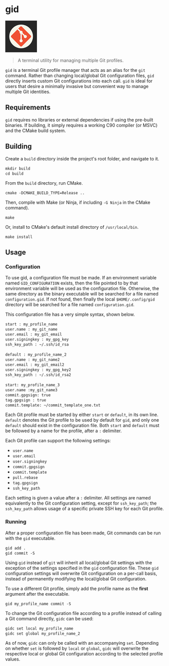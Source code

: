 # gid

![gid logo](assets/logo.png)

> A terminal utility for managing multiple Git profiles.

`gid` is a terminal Git profile manager that acts as an alias for the `git`
command. Rather than changing local/global Git configuration files, `gid`
directly inserts custom Git configurations into each call. `gid` is ideal
for users that desire a minimally invasive but convenient way to manage
multiple Git identities.

## Requirements

`gid` requires no libraries or external dependencies if using the pre-built
binaries. If building, it simply requires a working C90 compiler (or MSVC) and
the CMake build system.

## Building

Create a `build` directory inside the project's root folder, and navigate
to it.

```console
mkdir build
cd build
```

From the `build` directory, run CMake.

```console
cmake -DCMAKE_BUILD_TYPE=Release ..
```

Then, compile with Make (or Ninja, if including `-G Ninja` in the CMake
command).

```console
make
```

Or, install to CMake's default install directory of `/usr/local/bin`.

```console
make install
```

## Usage

### Configuration

To use gid, a configuration file must be made. If an environment variable named
`GID_CONFIGURATION` exists, then the file pointed to by that environment
variable will be used as the configuration file. Otherwise, the same directory
as the binary executable will be searched for a file named `configuration.gid`.
If not found, then finally the local `$HOME/.config/gid` directory will be
searched for a file named `configuration.gid`.

This configuration file has a very simple syntax, shown below.

```
start : my_profile_name
user.name : my_git_name
user.email : my_git_email
user.signingkey : my_gpg_key
ssh_key_path : ~/.ssh/id_rsa

default : my_profile_name_2
user.name : my_git_name2
user.email : my_git_email2
user.signingkey : my_gpg_key2
ssh_key_path : ~/.ssh/id_rsa2

start: my_profile_name_3
user.name :my_git_name3
commit.gpgsign: true
tag.gpgsign : true
commit.template: ~/commit_template_one.txt
```

Each Git profile must be started by either `start` or `default`, in its
own line. `default` denotes the Git profile to be used by default for
`gid`, and only one `default` should exist in the configuration file. Both
`start` and `default` must be followed by a name for the profile, after a `:`
delimiter.

Each Git profile can support the following settings:

- `user.name`
- `user.email`
- `user.signingkey`
- `commit.gpgsign`
- `commit.template`
- `pull.rebase`
- `tag.gpgsign`
- `ssh_key_path`

Each setting is given a value after a `:` delimiter. All settings are named
equivalently to the Git configuration setting, except for `ssh_key_path`; the
`ssh_key_path` allows usage of a specific private SSH key for each Git
profile.

### Running

After a proper configuration file has been made, Git commands can be run with
the `gid` executable.

```console
gid add .
gid commit -S
```

Using `gid` instead of `git` will inherit all local/global Git settings with
the exception of the settings specified in the `gid` configuration file. These
`gid` configuration settings will overwrite Git configuration on a per-call
basis, instead of permanently modifying the local/global Git configuration.

To use a different Git profile, simply add the profile name as the **first**
argument after the executable.

```console
gid my_profile_name commit -S
```

To change the Git configuration file according to a profile instead of calling
a Git command directly, `gidc` can be used:

```console
gidc set local my_profile_name
gidc set global my_profile_name_2
```

As of now, `gidc` can only be called with an accompanying `set`. Depending on
whether `set` is followed by `local` or `global`, `gidc` will overwrite the
respective local or global Git configuration according to the selected profile
values.
